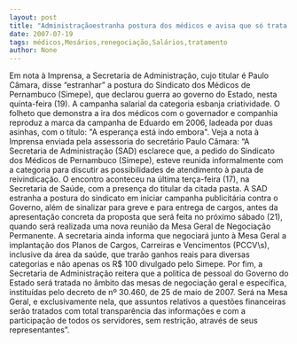 ```yaml
---
layout: post
title: "Administraçãoestranha postura dos médicos e avisa que só trata de salário na mesa de negociação"
date: 2007-07-19
tags: médicos,Mesários,renegociação,Salários,tratamento
author: None
---
```

Em nota &agrave; Imprensa, a Secretaria de Administra&ccedil;&atilde;o, cujo titular &eacute; Paulo C&acirc;mara,&nbsp;disse &ldquo;estranhar&rdquo; a postura do Sindicato dos M&eacute;dicos de Pernambuco (Simepe), que declarou guerra ao governo do Estado, nesta quinta-feira (19). 
A campanha salarial da categoria esbanja&nbsp;criatividade. O folheto que demonstra a ira dos m&eacute;dicos com o governador e companhia reproduz a marca da campanha de Eduardo em 2006, ladeada por duas asinhas, com o t&iacute;tulo: &quot;A esperan&ccedil;a est&aacute; indo embora&quot;. 
Veja a nota &agrave; Imprensa enviada pela assessoria do secret&aacute;rio Paulo C&acirc;mara:
&ldquo;A Secretaria de Administra&ccedil;&atilde;o (SAD) esclarece que, a pedido do Sindicato dos M&eacute;dicos de Pernambuco (Simepe), esteve reunida informalmente com a categoria para discutir as possibilidades de atendimento &agrave; pauta de reivindica&ccedil;&atilde;o. O encontro aconteceu na &uacute;ltima ter&ccedil;a-feira (17), na Secretaria de Sa&uacute;de, com a presen&ccedil;a do titular da citada pasta. 
A SAD estranha a postura do sindicato em iniciar campanha publicit&aacute;ria contra o Governo, al&eacute;m de sinalizar para greve e para entrega de cargos, antes da apresenta&ccedil;&atilde;o concreta da proposta que ser&aacute; feita no pr&oacute;ximo s&aacute;bado (21), quando ser&aacute; realizada uma nova reuni&atilde;o da Mesa Geral de Negocia&ccedil;&atilde;o Permanente. A secretaria ainda informa que negociar&aacute; junto &agrave; Mesa Geral a implanta&ccedil;&atilde;o dos Planos de Cargos, Carreiras e Vencimentos (PCCV\s), inclusive da &aacute;rea da sa&uacute;de, que trar&atilde;o ganhos reais para diversas categorias e n&atilde;o apenas os R$ 100 divulgado pelo Simepe.
Por fim, a Secretaria de Administra&ccedil;&atilde;o reitera que a pol&iacute;tica de pessoal do Governo do Estado ser&aacute; tratada no &acirc;mbito das mesas de negocia&ccedil;&atilde;o geral e espec&iacute;fica, institu&iacute;das pelo decreto de n&ordm; 30.460, de 25 de maio de 2007. Ser&aacute; na Mesa Geral, e exclusivamente nela, que assuntos relativos a quest&otilde;es financeiras ser&atilde;o tratados com total transpar&ecirc;ncia das informa&ccedil;&otilde;es e com a participa&ccedil;&atilde;o de todos os servidores, sem restri&ccedil;&atilde;o, atrav&eacute;s de seus representantes&rdquo;.
 
